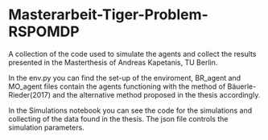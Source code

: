 # Masterarbeit-Tiger-Problem-RSPOMDP
A collection of the code used to simulate the agents and collect the results presented in the Masterthesis of Andreas Kapetanis, TU Berlin.

In the env.py you can find the set-up of the enviroment, BR_agent and MO_agent files contain the agents functioning with the method of Bäuerle-Rieder(2017)
and the alternative method proposed in the thesis accordingly.

In the Simulations notebook you can see the code for the simulations and collecting of the data found in the thesis. 
The json file controls the simulation parameters.
